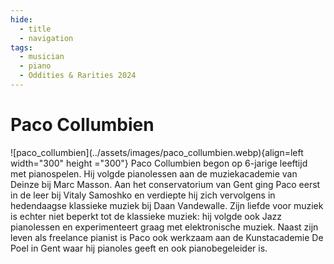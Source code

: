 ```yaml
---
hide:
  - title
  - navigation
tags: 
  - musician
  - piano 
  - Oddities & Rarities 2024
---
```


# Paco Collumbien

<div class="grid" markdown>
![paco_collumbien](../assets/images/paco_collumbien.webp){align=left width="300" height ="300"}
Paco Collumbien begon op 6-jarige leeftijd met pianospelen. Hij volgde pianolessen aan de muziekacademie van Deinze bij Marc Masson. Aan het conservatorium van Gent ging Paco eerst in de leer bij Vitaly Samoshko en verdiepte hij zich vervolgens in hedendaagse klassieke muziek bij Daan Vandewalle. Zijn liefde voor muziek is echter niet beperkt tot de klassieke muziek: hij volgde ook Jazz pianolessen en experimenteert graag met elektronische muziek. Naast zijn leven als freelance pianist is Paco ook werkzaam aan de Kunstacademie De Poel in Gent waar hij pianoles geeft en ook pianobegeleider is.

</div> 


